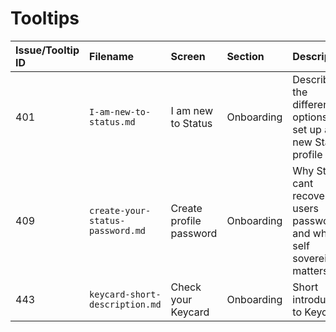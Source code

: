 # Tooltips

| Issue/Tooltip ID | Filename | Screen | Section | Description |
|:---|:---|:---|:---|:---|
| 401 | `I-am-new-to-status.md` | I am new to Status | Onboarding | Describes the different options to set up a new Status profile |
| 409 | `create-your-status-password.md`| Create profile password | Onboarding | Why Status cant recover the users password and why self sovereingty matters |
| 443 | `keycard-short-description.md` | Check your Keycard | Onboarding | Short introduction to Keycard |
